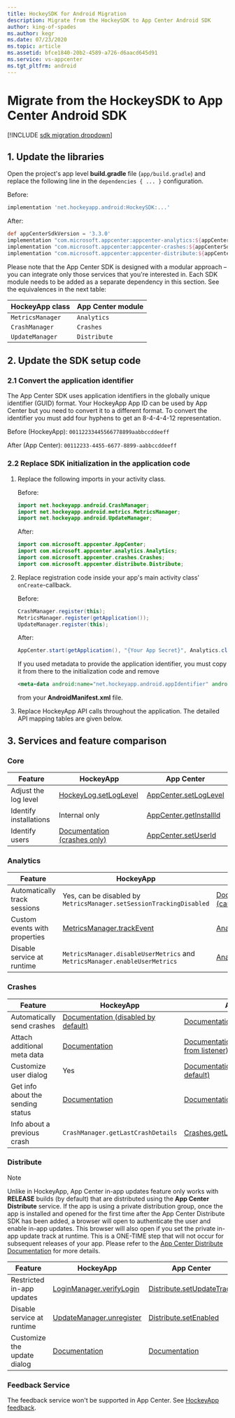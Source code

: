 ```yaml
---
title: HockeySDK for Android Migration
description: Migrate from the HockeySDK to App Center Android SDK
author: king-of-spades
ms.author: kegr
ms.date: 07/23/2020
ms.topic: article
ms.assetid: bfce1840-20b2-4589-a726-d6aacd645d91
ms.service: vs-appcenter
ms.tgt_pltfrm: android
---
```


# Migrate from the HockeySDK to App Center Android SDK

[!INCLUDE [sdk migration dropdown](includes/sdk-migration-dropdown.md)]

## 1. Update the libraries

Open the project's app level **build.gradle** file (`app/build.gradle`) and replace the following line in the `dependencies { ... }` configuration.

Before:

```groovy
implementation 'net.hockeyapp.android:HockeySDK:...'
```

After:

```groovy
def appCenterSdkVersion = '3.3.0'
implementation "com.microsoft.appcenter:appcenter-analytics:${appCenterSdkVersion}"
implementation "com.microsoft.appcenter:appcenter-crashes:${appCenterSdkVersion}"
implementation "com.microsoft.appcenter:appcenter-distribute:${appCenterSdkVersion}"
```

Please note that the App Center SDK is designed with a modular approach – you can integrate only those services that you're interested in. Each SDK module needs to be added as a separate dependency in this section. See the equivalences in the next table:

HockeyApp class  | App Center module
---------------- | -----------------
`MetricsManager` | `Analytics`
`CrashManager`   | `Crashes`
`UpdateManager`  | `Distribute`

## 2. Update the SDK setup code

### 2.1 Convert the application identifier

The App Center SDK uses application identifiers in the globally unique identifier (GUID) format. Your HockeyApp App ID can be used by App Center but you need to convert it to a different format. To convert the identifier you must add four hyphens to get an 8-4-4-4-12 representation.

Before (HockeyApp):
`00112233445566778899aabbccddeeff`

After (App Center):
`00112233-4455-6677-8899-aabbccddeeff`

### 2.2 Replace SDK initialization in the application code

1. Replace the following imports in your activity class.

    Before:

    ```java
    import net.hockeyapp.android.CrashManager;
    import net.hockeyapp.android.metrics.MetricsManager;
    import net.hockeyapp.android.UpdateManager;
    ```

    After:

    ```java
    import com.microsoft.appcenter.AppCenter;
    import com.microsoft.appcenter.analytics.Analytics;
    import com.microsoft.appcenter.crashes.Crashes;
    import com.microsoft.appcenter.distribute.Distribute;
    ```

1. Replace registration code inside your app's main activity class' `onCreate`-callback.

    Before:

    ```java
    CrashManager.register(this);
    MetricsManager.register(getApplication());
    UpdateManager.register(this);
    ```

    After:

    ```java
    AppCenter.start(getApplication(), "{Your App Secret}", Analytics.class, Crashes.class, Distribute.class);
    ```

    If you used metadata to provide the application identifier, you must copy it from there to the initialization code and remove

    ```xml
    <meta-data android:name="net.hockeyapp.android.appIdentifier" android:value="..." />
    ```

    from your **AndroidManifest.xml** file.

1. Replace HockeyApp API calls throughout the application. The detailed API mapping tables are given below.

## 3. Services and feature comparison

### Core

Feature | HockeyApp | App Center
------- | --------- | ---
Adjust the log level | [HockeyLog.setLogLevel](https://support.hockeyapp.net/kb/client-integration-android/hockeyapp-for-android-sdk#4-8-control-output-to-logcat) | [AppCenter.setLogLevel](~/sdk/other-apis/android.md#adjust-the-log-level)
Identify installations | Internal only | [AppCenter.getInstallId](~/sdk/other-apis/android.md#identify-installations)
Identify users | [Documentation (crashes only)](https://support.hockeyapp.net/kb/client-integration-android/customization-options-for-android#method-getuserid)| [AppCenter.setUserId](~/sdk/other-apis/android.md#identify-users)

### Analytics

Feature | HockeyApp | App Center
------- | --------- | ---
Automatically track sessions | Yes, can be disabled by `MetricsManager.setSessionTrackingDisabled` | [Documentation (cannot be disabled)](~/sdk/analytics/android.md#session-and-device-information)
Custom events with properties | [MetricsManager.trackEvent](https://support.hockeyapp.net/kb/client-integration-android/hockeyapp-for-android-sdk#2-5-add-user-metrics) | [Analytics.trackEvent](~/sdk/analytics/android.md#custom-events)
Disable service at runtime | `MetricsManager.disableUserMetrics` and `MetricsManager.enableUserMetrics` | [Analytics.setEnabled](~/sdk/analytics/android.md#enable-or-disable-app-center-analytics-at-runtime)

### Crashes

Feature | HockeyApp | App Center
------- | --------- | ---
Automatically send crashes | [Documentation (disabled by default)](https://support.hockeyapp.net/kb/client-integration-android/hockeyapp-for-android-sdk#4-2-1-auto-send-crash-reports) | [Documentation (enabled by default)](~/sdk/crashes/android.md#should-the-crash-be-processed)
Attach additional meta data | [Documentation](https://support.hockeyapp.net/kb/client-integration-android/hockeyapp-for-android-sdk#4-2-2-attach-additional-meta-data) | [Documentation (can be attached from listener)](~/sdk/crashes/android.md#add-attachments-to-a-crash-report)
Customize user dialog | Yes | [Documentation (not provided by default)](~/sdk/crashes/android.md#ask-for-the-users-consent-to-send-a-crash-log)
Get info about the sending status | [Documentation](https://support.hockeyapp.net/kb/client-integration-android/customization-options-for-android#method-oncrashessent) | [Documentation](~/sdk/crashes/android.md#get-information-about-the-sending-status-for-a-crash-log)
Info about a previous crash | `CrashManager.getLastCrashDetails` | [Crashes.getLastSessionCrashReport](~/sdk/crashes/android.md#get-more-information-about-a-previous-crash)

### Distribute

> [!NOTE]
> Unlike in HockeyApp, App Center in-app updates feature only works with **RELEASE** builds (by default) that are distributed using the **App Center Distribute** service.
 If the app is using a private distribution group, once the app is installed and opened for the first time after the App Center Distribute SDK has been added, a browser will open to authenticate the user and enable in-app updates. This browser will also open if you set the private in-app update track at runtime. This is a ONE-TIME step that will not occur for subsequent releases of your app. Please refer to the [App Center Distribute Documentation](~/sdk/distribute/android.md#how-do-in-app-updates-work) for more details.

Feature | HockeyApp | App Center
------- | --------- | ---
Restricted in-app updates | [LoginManager.verifyLogin](https://support.hockeyapp.net/kb/client-integration-android/hockeyapp-for-android-sdk#4-5-authentication) | [Distribute.setUpdateTrack](~/sdk/distribute/android.md#use-private-distribution-group)
Disable service at runtime | [UpdateManager.unregister](https://support.hockeyapp.net/kb/client-integration-android/hockeyapp-for-android-sdk#2-6-add-update-distribution) | [Distribute.setEnabled](~/sdk/distribute/android.md#enable-or-disable-app-center-distribute-at-runtime)
Customize the update dialog | [Documentation](https://support.hockeyapp.net/kb/client-integration-android/hockeyapp-for-android-sdk#4-3-1-providing-your-own-user-interface-for-the-update-process) | [Documentation](~/sdk/distribute/android.md#customize-or-localize-the-in-app-update-dialog)

### Feedback Service
The feedback service won't be supported in App Center. See [HockeyApp feedback](feedback.md).
